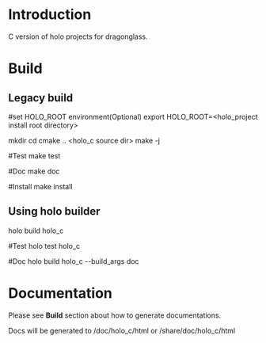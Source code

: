 # Introduction

C version of holo projects for dragonglass.

# Build

## Legacy build

#set HOLO_ROOT environment(Optional)
export HOLO_ROOT=<holo_project install root directory>

mkdir <build-dir>
cd <build-dir>
cmake .. <holo_c source dir>
make -j <processor number>

#Test
make test

#Doc
make doc

#Install
make install

## Using holo builder
holo build holo_c

#Test
holo test holo_c

#Doc
holo build holo_c --build_args doc

# Documentation

Please see **Build** section about how to generate documentations.

Docs will be generated to <build-dir>/doc/holo_c/html or <install-dir>/share/doc/holo_c/html

